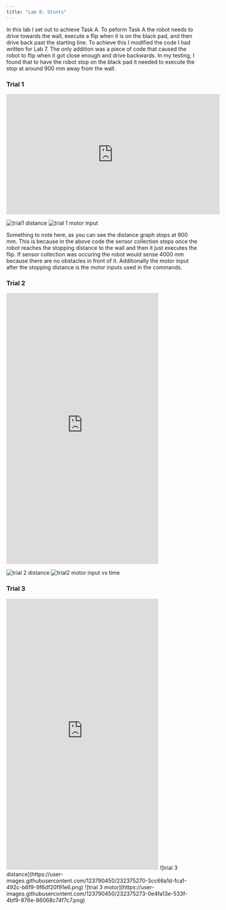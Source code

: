 ```yaml
---
title: "Lab 8: Stunts"
---
```


In this lab I set out to achieve Task A. To peform Task A the robot needs to drive towards the wall, execute a flip when it is on the black pad, and then drive back past the starting line. To achieve this I modified the code I had written for Lab 7. The only addition was a piece of code that caused the robot to flip when it got close enough and drive backwards. In my testing, I found that to have the robot stop on the black pad it needed to execute the stop at around 900 mm away from the wall.

<script src="https://gist.github.com/rkansara1/5c67fd178163605903b036a018377451.js"></script>


### Trial 1

<iframe width="560" height="315" src="https://www.youtube.com/embed/hbZr8_G3QKs" title="YouTube video player" frameborder="0" allow="accelerometer; autoplay; clipboard-write; encrypted-media; gyroscope; picture-in-picture; web-share" allowfullscreen></iframe>

![trial1 distance](https://user-images.githubusercontent.com/123790450/232373492-062093e9-8cfa-4219-b6e7-08f6c1f4fc16.png)
![trial 1 motor input](https://user-images.githubusercontent.com/123790450/232373502-e04728e1-16e4-4e27-96e0-31e783b90f8a.png)

Something to note here, as you can see the distance graph stops at 900 mm. This is because in the above code the sensor collection stops once the robot reaches the stopping distance to the wall and then it just executes the flip. If sensor collection was occuring the robot would sense 4000 mm because there are no obstacles in front of it. Additionally the motor input after the stopping distance is the motor inputs used in the commands.

### Trial 2
<iframe width="399" height="710" src="https://www.youtube.com/embed/lrdXg8zvJ9I" title="ECE 4160 Lab 8 Trial 2" frameborder="0" allow="accelerometer; autoplay; clipboard-write; encrypted-media; gyroscope; picture-in-picture; web-share" allowfullscreen></iframe>

![trial 2 distance](https://user-images.githubusercontent.com/123790450/232375123-0b298b9b-7524-44ed-8e66-1b937c3cbb1f.png)
![trial2 motor input vs time](https://user-images.githubusercontent.com/123790450/232375160-6af2f83e-0dd4-415b-8ab9-99edea0bf2cd.png)

### Trial 3
<iframe width="399" height="710" src="https://www.youtube.com/embed/p8zhkRKGQcQ" title="ECE 4160 Lab 8 Trial 3" frameborder="0" allow="accelerometer; autoplay; clipboard-write; encrypted-media; gyroscope; picture-in-picture; web-share" allowfullscreen></iframe>
![trial 3 distance](https://user-images.githubusercontent.com/123790450/232375270-3cc66a1d-fca1-492c-b6f9-9f6df20f91e6.png)
![trial 3 motor](https://user-images.githubusercontent.com/123790450/232375273-0e4fa13e-533f-4bf9-876e-86068c74f7c7.png)
